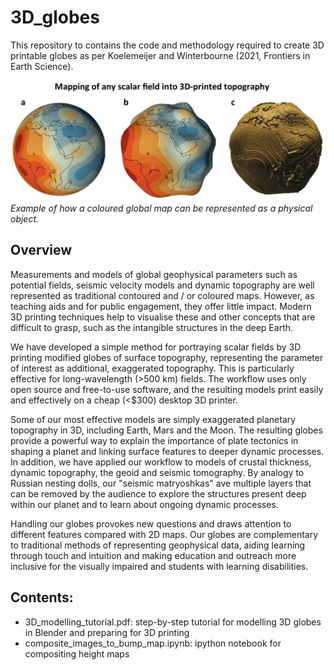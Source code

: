 # 3D_globes

This repository to contains the code and methodology required to create 3D printable globes as per Koelemeijer and Winterbourne (2021, Frontiers in Earth Science).  

![overview image](/Overview.JPEG)
_Example of how a coloured global map can be represented as a physical object._

## Overview
Measurements and models of global geophysical parameters such as potential fields, seismic velocity models and dynamic topography are well represented as traditional contoured and / or coloured maps. However, as teaching aids and for public engagement, they offer little impact. Modern 3D printing techniques help to visualise these and other concepts that are difficult to grasp, such as the intangible structures in the deep Earth. 

We have developed a simple method for portraying scalar fields by 3D printing modified globes of surface topography, representing the parameter of interest as additional, exaggerated topography. This is particularly effective for long-wavelength (>500 km) fields. The workflow uses only open source and free-to-use software, and the resulting models print easily and effectively on a cheap (<$300) desktop 3D printer. 

Some of our most effective models are simply exaggerated planetary topography in 3D, including Earth, Mars and the Moon. The resulting globes provide a powerful way to explain the importance of plate tectonics in shaping a planet and linking surface features to deeper dynamic processes. In addition, we have applied our workflow to models of crustal thickness, dynamic topography, the geoid and seismic tomography. By analogy to Russian nesting dolls, our "seismic matryoshkas" ave multiple layers that can be removed by the audience to explore the structures present deep within our planet and to learn about ongoing dynamic processes.

Handling our globes provokes new questions and draws attention to different features compared with 2D maps. Our globes are complementary to traditional methods of representing geophysical data, aiding learning through touch and intuition and making education and outreach more inclusive for the visually impaired and students with learning disabilities. 

## Contents:
 - 3D_modelling_tutorial.pdf: step-by-step tutorial for modelling 3D globes in Blender and preparing for 3D printing
 - composite_images_to_bump_map.ipynb: ipython notebook for compositing height maps

